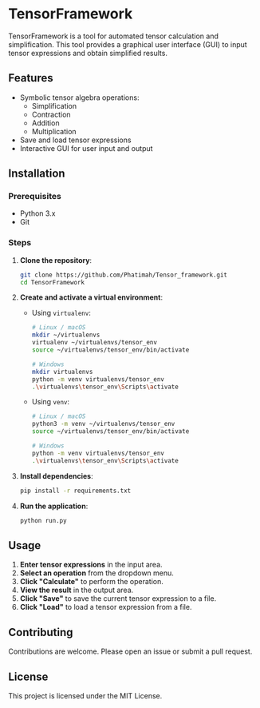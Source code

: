 # TensorFramework

TensorFramework is a tool for automated tensor calculation and simplification. This tool provides a graphical user interface (GUI) to input tensor expressions and obtain simplified results.

## Features

- Symbolic tensor algebra operations:
  - Simplification
  - Contraction
  - Addition
  - Multiplication
- Save and load tensor expressions
- Interactive GUI for user input and output

## Installation

### Prerequisites

- Python 3.x
- Git

### Steps

1. **Clone the repository**:
    ```bash
    git clone https://github.com/Phatimah/Tensor_framework.git
    cd TensorFramework
    ```

2. **Create and activate a virtual environment**:
    - Using `virtualenv`:
      ```bash
      # Linux / macOS
      mkdir ~/virtualenvs
      virtualenv ~/virtualenvs/tensor_env
      source ~/virtualenvs/tensor_env/bin/activate

      # Windows
      mkdir virtualenvs
      python -m venv virtualenvs/tensor_env
      .\virtualenvs\tensor_env\Scripts\activate
      ```
    - Using `venv`:
      ```bash
      # Linux / macOS
      python3 -m venv ~/virtualenvs/tensor_env
      source ~/virtualenvs/tensor_env/bin/activate

      # Windows
      python -m venv virtualenvs/tensor_env
      .\virtualenvs\tensor_env\Scripts\activate
      ```

3. **Install dependencies**:
    ```bash
    pip install -r requirements.txt
    ```

4. **Run the application**:
    ```bash
    python run.py
    ```

## Usage

1. **Enter tensor expressions** in the input area.
2. **Select an operation** from the dropdown menu.
3. **Click "Calculate"** to perform the operation.
4. **View the result** in the output area.
5. **Click "Save"** to save the current tensor expression to a file.
6. **Click "Load"** to load a tensor expression from a file.

## Contributing

Contributions are welcome. Please open an issue or submit a pull request.

## License

This project is licensed under the MIT License.


